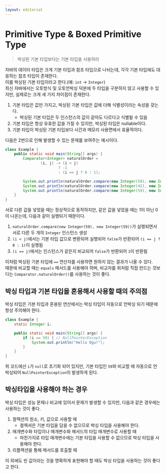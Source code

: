 ```yaml
---
layout: editorial
---
```


# Primitive Type & Boxed Primitive Type

> 박싱된 기본 타입보다는 기본 타입을 사용하라

자바의 데이터 타입은 크게 기본 타입과 참조 타입으로 나뉘는데, 각각 기본 타입에도 대응하는 참조 타입이 존재한다.  
이를 박싱된 기본 타입이라고 한다.(예: `int` -> `Integer`)  
최신 자바에서는 오토방식 및 오토언박싱 덕분에 두 타입을 구분하지 않고 사용할 수 있지만, 실제로는 크게 세 가지 차이점이 존재한다.

1. 기본 타입은 값만 가지고, 박싱된 기본 타입은 값에 더해 식별성이라는 속성을 갖는다.
    - 박싱된 기본 타입은 두 인스턴스의 값이 같아도 다르다고 식별될 수 있음
2. 기본 타입은 항상 유효한 값을 가질 수 있지만, 박싱된 타입은 nullable이다.
3. 기본 타입이 박싱된 기본 타입보다 시간과 메모리 사용면에서 효율적이다.

다음은 2번으로 인해 발생할 수 있는 문제를 보여주는 예시이다.

```java
class Example {
    public static void main(String[] args) {
        Comparator<Integer> naturalOrder =
                (i, j) -> (i < j)
                        ? -1
                        : (i == j ? 0 : 1);

        System.out.println(naturalOrder.compare(new Integer(59), new Integer(42)));    // 1
        System.out.println(naturalOrder.compare(new Integer(42), new Integer(59)));    // -1
        System.out.println(naturalOrder.compare(new Integer(59), new Integer(59)));    // 1, not 0!
    }
}
```

서로 다른 값을 넣었을 때는 정상적으로 동작하지만, 같은 값을 넣었을 때는 1이 아닌 0이 나온는데, 다음과 같이 실행되기 때문이다.

1. `naturalOrder.compare(new Integer(59), new Integer(59))`가 실행되면서 서로 다른 두 개의 `Integer` 인스턴스 생성
2. `(i < j)`에서는 기본 타입 값으로 변환되어 실행되어 `false`가 반환되어 `(i == j ? 0 : 1)`이 실행됨
3. `(i == j)`에서는 인스턴스가 같은지 비교되어 `false`가 반환되어 `1`이 반환됨

이처럼 박싱된 기본 타입에 `==` 연산자를 사용하면 원하지 않는 결과가 나올 수 있다.  
때문에 비교할 때는 `equals` 메서드를 사용해야 하며, 비교자를 위처럼 직접 만드는 것보다는 `Comparator.naturalOrder()`를 사용하는 것이 좋다.

## 박싱 타입과 기본 타입을 혼용해서 사용할 때의 주의점

박싱 타입은 기본 타입과 혼용된 연산에서는 박싱 타입이 자동으로 언박싱 되기 때문에 항상 주의해야 한다.

```java
class Example {
    static Integer i;

    public static void main(String[] args) {
        if (i == 59) { // NullPointerException
            System.out.println("Hello Ogu!");
        }
    }
}
```

위 코드에선 `i`가 `null`로 초기화 되어 있지만, 기본 타입인 `59`와 비교할 때 자동으로 언박싱되어 `NullPointerException`이 발생하게 된다. 

## 박싱타입을 사용해야 하는 경우

박싱 타입은 성능 문제나 비교에 있어서 문제가 발생할 수 있지만, 다음과 같은 경우에는 사용하는 것이 좋다.

1. 컬렉션의 원소, 키, 값으로 사용할 때
    - 컬렉셔은 기본 타입을 담을 수 없으므로 박싱 타입을 사용해야 한다.
2. 매개변수화 타입이나 매개변수화 메서드의 타입 매개변수로 사용할 때
    - 마찬가지로 타입 매개변수에는 기본 타입을 사용할 수 없으므로 박싱 타입을 사용해야 한다.
3. 리플렉션을 통해 메서드를 호출할 때

이 외에도 빈 값이라는 것을 명확하게 표현해야 할 때도 박싱 타입을 사용하는 것이 좋다고 한다.
